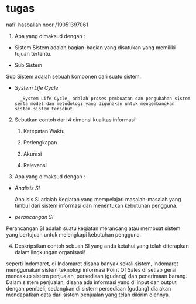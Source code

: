 # tugas
nafi' hasballah noor /19051397061
1. Apa yang dimaksud dengan :

- Sistem
 Sistem adalah bagian-bagian yang disatukan yang memiliki tujuan tertentu.

- Sub Sistem

 Sub Sistem adalah sebuah komponen dari suatu sistem.

- _System Life Cycle_

        _System Life Cycle_ adalah proses pembuatan dan pengubahan sistem serta model dan metodologi yang digunakan untuk mengembangkan sistem-sistem tersebut.

2. Sebutkan contoh dari 4 dimensi kualitas informasi!
    1. Ketepatan Waktu

    2. Perlengkapan

    3. Akurasi

    4. Relevansi

3. Apa yang dimaksud dengan :

  - _Analisis SI_

    Analisis SI adalah Kegiatan yang mempelajari masalah-masalah yang timbul dari sistem informasi dan menentukan kebutuhan pengguna.
  - _perancangan SI_

   Perancangan SI adalah suatu kegiatan merancang atau membuat sistem  yang bertujuan untuk  melengkapi kebutuhan pengguna.

4. Deskripsikan contoh sebuah SI yang anda ketahui yang telah diterapkan dalam lingkungan organisasi!

seperti Indomaret, di Indomaret disana banyak sekali sistem, Indomaret menggunakan sistem teknologi informasi Point Of Sales di setiap gerai mencakup sistem penjualan, persediaan (gudang) dan penerimaan barang. Dalam sistem penjualan, disana ada informasi yang di input dan output dengan pembeli, sedangkan di sistem persediaan (gudang) dia akan mendapatkan data dari sistem penjualan yang telah dikirim olehnya.
